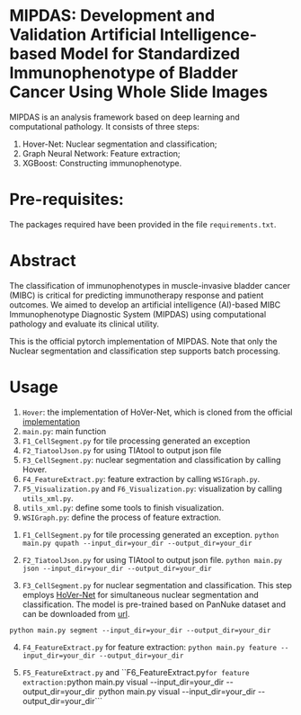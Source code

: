 # MIPDAS: Development and Validation Artificial Intelligence-based Model for Standardized Immunophenotype of Bladder Cancer Using Whole Slide Images
MIPDAS is an analysis framework based on deep learning and computational pathology. It consists of three steps: 
1) Hover-Net: Nuclear segmentation and classification;
2) Graph Neural Network: Feature extraction;
3) XGBoost: Constructing immunophenotype.

# Pre-requisites:
The packages required have been provided in the file ```requirements.txt```.

# Abstract
The classification of immunophenotypes in muscle-invasive bladder cancer (MIBC) is critical for predicting immunotherapy response and patient outcomes. We aimed to develop an artificial intelligence (AI)-based MIBC Immunophenotype Diagnostic System (MIPDAS) using computational pathology and evaluate its clinical utility.

This is the official pytorch implementation of MIPDAS. Note that only the Nuclear segmentation and classification step supports batch processing.

# Usage
1) ```Hover```: the implementation of HoVer-Net, which is cloned from the official [implementation](https://github.com/vqdang/hover_net)
2) ```main.py```: main function
3) ```F1_CellSegment.py``` for tile processing generated an exception
4) ```F2_TiatoolJson.py``` for using TIAtool to output json file
5) ```F3_CellSegment.py```: nuclear segmentation and classification by calling Hover.
6) ```F4_FeatureExtract.py```: feature extraction by calling ```WSIGraph.py```.
7) ```F5_Visualization.py``` and ```F6_Visualization.py```: visualization by calling ```utils_xml.py```.
8) ```utils_xml.py```: define some tools to finish visualization.
9) ```WSIGraph.py```: define the process of feature extraction.

1. ```F1_CellSegment.py``` for tile processing generated an exception.
```python main.py qupath --input_dir=your_dir --output_dir=your_dir```


2. ```F2_TiatoolJson.py``` for using TIAtool to output json file.
```python main.py json --input_dir=your_dir --output_dir=your_dir```

3. ```F3_CellSegment.py``` for nuclear segmentation and classification.
This step employs [HoVer-Net](https://github.com/vqdang/hover_net) for simultaneous nuclear segmentation and classification. The model is pre-trained based on PanNuke dataset and can be downloaded from [url](https://drive.google.com/file/d/1SbSArI3KOOWHxRlxnjchO7_MbWzB4lNR/view).

```python main.py segment --input_dir=your_dir --output_dir=your_dir```

4. ```F4_FeatureExtract.py``` for feature extraction:
```python main.py feature --input_dir=your_dir --output_dir=your_dir```

5. ```F5_FeatureExtract.py``` and ``F6_FeatureExtract.py``` for feature extraction:
```python main.py visual --input_dir=your_dir --output_dir=your_dir```
```python main.py visual --input_dir=your_dir --output_dir=your_dir```














